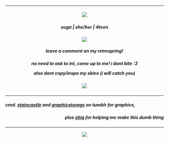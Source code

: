 ***

<h5 align="center" >
<img src="https://64.media.tumblr.com/f6358b0948e91c7d560f6b13f37a7559/1bf19afe93cf2fd2-67/s100x200/2d1f745031791332069c8871ca51a486f299b328.gifv"/>
</h5>


<h5 align="center" >
 suga | she/her | 4teen
</h5>
<p align="center" >
  
<img src="https://64.media.tumblr.com/839ca242a04751ecb3135c7649a348b5/836e3718f28e9b66-5d/s250x400/55f95ea5b1cd50388893bc7ef08b6a95a2bb2776.pnj"/>
</p>
<h5 align="center" >
  leave a comment on my retrospring! 
</h5>
<h5 align="center" >
  no need to ask to int, come up to me! i dont bite :3

 also dont copy/inspo my skins (i will catch you)
</h5>

<h5 align="center" >
<img src="https://64.media.tumblr.com/f6358b0948e91c7d560f6b13f37a7559/1bf19afe93cf2fd2-67/s100x200/2d1f745031791332069c8871ca51a486f299b328.gifv"/>
</h5>


  ***


<h5 align="left" >

  cred. [staincastle](https://www.tumblr.com/staincastle/727843847251623936/rinas-message-is-here-aespa-icons) and [graphicstorage](https://www.tumblr.com/graphicstorage/737067723194073088/animal-crossing-fruits) on tumblr for graphics,
</h5>

<h5 align="right" >

 plus [shig](https://github.com/NiGHTWlNG) for helping me make this dumb thing
</h5>

***
<p align="center" >
<img src="https://64.media.tumblr.com/f805eebf6c97987e6ef828613b7401bb/78f1f1f0d2011cad-d8/s100x200/73630e253bb56ff07e2824df7fb1f8c68774be12.pnj"/>
</p>

